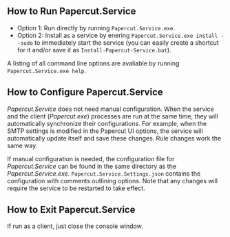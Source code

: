 ## How to Run Papercut.Service

- Option 1:
Run directly by running `Papercut.Service.exe`.
- Option 2: Install as a service by enering `Papercut.Service.exe install --sudo` to immediately start the service (you can easily create a shortcut for it and/or save it as `Install-Papercut-Service.bat`).

A listing of all command line options are avaliable by running `Papercut.Service.exe help`.

## How to Configure Papercut.Service

_Papercut.Service_ does not need manual configuration. When the service and the client (_Papercut.exe_) processes are run at the same time, they will automatically synchronize their configurations. For example, when the SMTP settings is modified in the Papercut UI options, the service will automatically update itself and save these changes. Rule changes work the same way.

If manual configuration is needed, the configuration file for _Papercut.Service_ can be found in the same directory as the _Papercut.Service.exe_. `Papercut.Service.Settings.json` contains the configuration with comments outlining options. Note that any changes will require the service to be restarted to take effect.

## How to Exit Papercut.Service
If run as a client, just close the console window.
